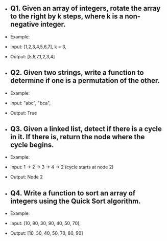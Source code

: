 - ## Q1. Given an array of integers, rotate the array to the right by k steps, where k is a non-negative integer.
- Example:
- Input: [1,2,3,4,5,6,7], k = 3,
- Output: [5,6,7,1,2,3,4]

- ## Q2. Given two strings, write a function to determine if one is a permutation of the other.

- Example:
- Input: "abc", "bca",
- Output: True

- ## Q3. Given a linked list, detect if there is a cycle in it. If there is, return the node where the cycle begins.

- Example:
- Input: 1 -> 2 -> 3 -> 4 -> 2 (cycle starts at node 2)
- Output: Node 2

- ## Q4. Write a function to sort an array of integers using the Quick Sort algorithm.
- Example:
- Input: [10, 80, 30, 90, 40, 50, 70],
- Output: [10, 30, 40, 50, 70, 80, 90]